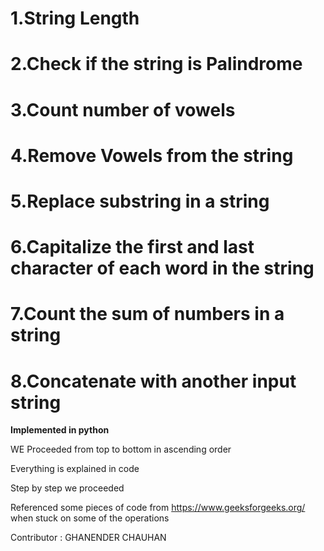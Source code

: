 # 1.String Length
# 2.Check if the string is Palindrome
# 3.Count number of vowels
# 4.Remove Vowels from the string
# 5.Replace substring in a string
# 6.Capitalize the first and last character of each word in the string
# 7.Count the sum of numbers in a string
# 8.Concatenate with another input string


**Implemented in python**

WE Proceeded from top to bottom in ascending order

Everything is explained in code

Step by step we proceeded

Referenced some pieces of code from https://www.geeksforgeeks.org/ when stuck on some of the operations

Contributor : GHANENDER CHAUHAN 
